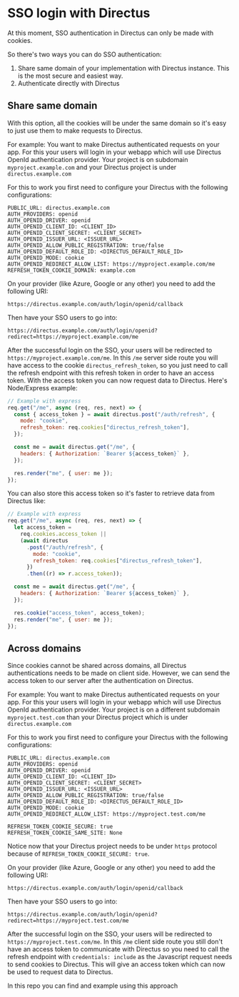 # SSO login with Directus

At this moment, SSO authentication in Directus can only be made with cookies.

So there's two ways you can do SSO authentication:

1. Share same domain of your implementation with Directus instance. This is the most secure and easiest way.
2. Authenticate directly with Directus

## Share same domain

With this option, all the cookies will be under the same domain so it's easy to just use them to make requests to Directus.

For example:
You want to make Directus authenticated requests on your app.
For this your users will login in your webapp which will use Directus OpenId authentication provider.
Your project is on subdomain `myproject.example.com` and your Directus project is under `directus.example.com`

For this to work you first need to configure your Directus with the following configurations:

```
PUBLIC_URL: directus.example.com
AUTH_PROVIDERS: openid
AUTH_OPENID_DRIVER: openid
AUTH_OPENID_CLIENT_ID: <CLIENT_ID>
AUTH_OPENID_CLIENT_SECRET: <CLIENT_SECRET>
AUTH_OPENID_ISSUER_URL: <ISSUER_URL>
AUTH_OPENID_ALLOW_PUBLIC_REGISTRATION: true/false
AUTH_OPENID_DEFAULT_ROLE_ID: <DIRECTUS_DEFAULT_ROLE_ID>
AUTH_OPENID_MODE: cookie
AUTH_OPENID_REDIRECT_ALLOW_LIST: https://myproject.example.com/me
REFRESH_TOKEN_COOKIE_DOMAIN: example.com
```

On your provider (like Azure, Google or any other) you need to add the following URI:

```
https://directus.example.com/auth/login/openid/callback
```

Then have your SSO users to go into:

```
https://directus.example.com/auth/login/openid?redirect=https://myproject.example.com/me
```

After the successful login on the SSO, your users will be redirected to `https://myproject.example.com/me`.
In this `/me` server side route you will have access to the cookie `directus_refresh_token`, so you just need to call the refresh endpoint with this refresh token in order to have an access token. With the access token you can now request data to Directus. Here's Node/Express example:

```js
// Example with express
req.get("/me", async (req, res, next) => {
  const { access_token } = await directus.post("/auth/refresh", {
    mode: "cookie",
    refresh_token: req.cookies["directus_refresh_token"],
  });

  const me = await directus.get("/me", {
    headers: { Authorization: `Bearer ${access_token}` },
  });

  res.render("me", { user: me });
});
```

You can also store this access token so it's faster to retrieve data from Directus like:

```js
// Example with express
req.get("/me", async (req, res, next) => {
  let access_token =
    req.cookies.access_token ||
    (await directus
      .post("/auth/refresh", {
        mode: "cookie",
        refresh_token: req.cookies["directus_refresh_token"],
      })
      .then((r) => r.access_token));

  const me = await directus.get("/me", {
    headers: { Authorization: `Bearer ${access_token}` },
  });

  res.cookie("access_token", access_token);
  res.render("me", { user: me });
});
```

## Across domains

Since cookies cannot be shared across domains, all Directus authentications needs to be made on client side.
However, we can send the access token to our server after the authentication on Directus.

For example:
You want to make Directus authenticated requests on your app.
For this your users will login in your webapp which will use Directus OpenId authentication provider.
Your project is on a different subdomain `myproject.test.com` than your Directus project which is under `directus.example.com`

For this to work you first need to configure your Directus with the following configurations:

```
PUBLIC_URL: directus.example.com
AUTH_PROVIDERS: openid
AUTH_OPENID_DRIVER: openid
AUTH_OPENID_CLIENT_ID: <CLIENT_ID>
AUTH_OPENID_CLIENT_SECRET: <CLIENT_SECRET>
AUTH_OPENID_ISSUER_URL: <ISSUER_URL>
AUTH_OPENID_ALLOW_PUBLIC_REGISTRATION: true/false
AUTH_OPENID_DEFAULT_ROLE_ID: <DIRECTUS_DEFAULT_ROLE_ID>
AUTH_OPENID_MODE: cookie
AUTH_OPENID_REDIRECT_ALLOW_LIST: https://myproject.test.com/me

REFRESH_TOKEN_COOKIE_SECURE: true
REFRESH_TOKEN_COOKIE_SAME_SITE: None
```

Notice now that your Directus project needs to be under `https` protocol because of `REFRESH_TOKEN_COOKIE_SECURE: true`.

On your provider (like Azure, Google or any other) you need to add the following URI:

```
https://directus.example.com/auth/login/openid/callback
```

Then have your SSO users to go into:

```
https://directus.example.com/auth/login/openid?redirect=https://myproject.test.com/me
```

After the successful login on the SSO, your users will be redirected to `https://myproject.test.com/me`.
In this `/me` client side route you still don't have an access token to communicate with Directus so you need to call the refresh endpoint with `credentials: include` as the Javascript request needs to send cookies to Directus. This will give an access token which can now be used to request data to Directus.

In this repo you can find and example using this approach
